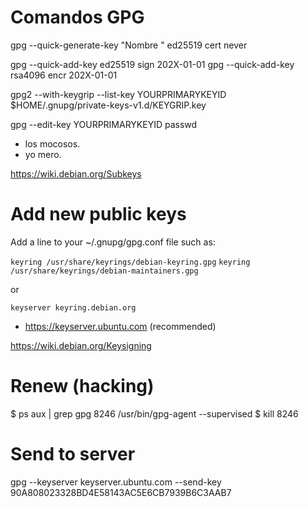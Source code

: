 # Comandos GPG

gpg --quick-generate-key  "Nombre <correo>" ed25519 cert never

gpg --quick-add-key <fingerprint> ed25519 sign 202X-01-01
gpg --quick-add-key <fingerprint> rsa4096 encr 202X-01-01

gpg2 --with-keygrip --list-key YOURPRIMARYKEYID
$HOME/.gnupg/private-keys-v1.d/KEYGRIP.key

gpg --edit-key YOURPRIMARYKEYID passwd

* los mocosos.
* yo mero.

https://wiki.debian.org/Subkeys

#  Add new public keys

Add a line to your ~/.gnupg/gpg.conf file such as:

`keyring /usr/share/keyrings/debian-keyring.gpg`
`keyring /usr/share/keyrings/debian-maintainers.gpg`

or

`keyserver keyring.debian.org`

* https://keyserver.ubuntu.com (recommended)

https://wiki.debian.org/Keysigning

# Renew (hacking)

$ ps aux | grep gpg
8246  /usr/bin/gpg-agent --supervised
$ kill 8246

# Send to server

gpg --keyserver keyserver.ubuntu.com --send-key 90A808023328BD4E58143AC5E6CB7939B6C3AAB7

<!-- vi: set spl=en spell: -->
